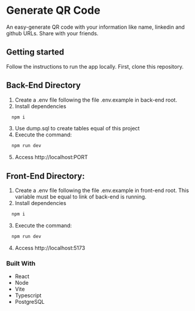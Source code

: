 # Generate QR Code 

An easy-generate QR code with your information like name, linkedin and github URLs. Share with your friends.

## Getting started
 Follow the instructions to run the app locally. First, clone this repository.

## Back-End Directory

1. Create a .env file following the file .env.example in back-end root.
2. Install dependencies
```bash
  npm i
```
3. Use dump.sql to create tables equal of this project
4. Execute the command:
```bash
  npm run dev
```
5. Access http://localhost:PORT

## Front-End Directory:
1. Create a .env file following the file .env.example in front-end root. This variable must be equal to link of back-end is running.
2. Install dependencies
```bash
  npm i
```
3. Execute the command:
```bash
  npm run dev
```
4. Access http://localhost:5173

### Built With
- React
- Node
- Vite
- Typescript
- PostgreSQL

